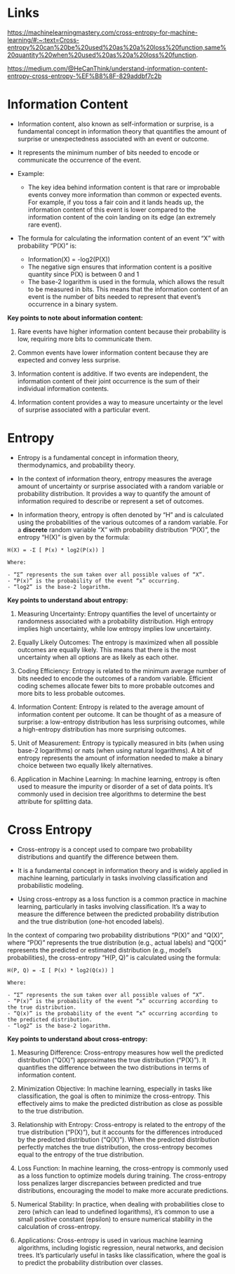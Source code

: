 # Links

https://machinelearningmastery.com/cross-entropy-for-machine-learning/#:~:text=Cross-entropy%20can%20be%20used%20as%20a%20loss%20function,same%20quantity%20when%20used%20as%20a%20loss%20function.

https://medium.com/@HeCanThink/understand-information-content-entropy-cross-entropy-%EF%B8%8F-829addbf7c2b


# Information Content

- Information content, also known as self-information or surprise, is a fundamental concept in information theory that quantifies the amount of surprise or unexpectedness associated with an event or outcome. 

- It represents the minimum number of bits needed to encode or communicate the occurrence of the event.

- Example: 
  - The key idea behind information content is that rare or improbable events convey more information than common or expected events. For example, if you toss a fair coin and it lands heads up, the information content of this event is lower compared to the information content of the coin landing on its edge (an extremely rare event).

- The formula for calculating the information content of an event “X” with probability “P(X)” is:
  - Information(X) = -log2(P(X))
  - The negative sign ensures that information content is a positive quantity since P(X) is between 0 and 1
  - The base-2 logarithm is used in the formula, which allows the result to be measured in bits. This means that the information content of an event is the number of bits needed to represent that event’s occurrence in a binary system.

**Key points to note about information content:**

1. Rare events have higher information content because their probability is low, requiring more bits to communicate them.

2. Common events have lower information content because they are expected and convey less surprise.

3. Information content is additive. If two events are independent, the information content of their joint occurrence is the sum of their individual information contents.

4. Information content provides a way to measure uncertainty or the level of surprise associated with a particular event.


# Entropy

- Entropy is a fundamental concept in information theory, thermodynamics, and probability theory. 

- In the context of information theory, entropy measures the average amount of uncertainty or surprise associated with a random variable or probability distribution. It provides a way to quantify the amount of information required to describe or represent a set of outcomes.

- In information theory, entropy is often denoted by “H” and is calculated using the probabilities of the various outcomes of a random variable. For a **discrete** random variable “X” with probability distribution “P(X)”, the entropy “H(X)” is given by the formula:

```
H(X) = -Σ [ P(x) * log2(P(x)) ]

Where:

- “Σ” represents the sum taken over all possible values of “X”.
- “P(x)” is the probability of the event “x” occurring.
- “log2” is the base-2 logarithm.
```

**Key points to understand about entropy:**

1. Measuring Uncertainty: Entropy quantifies the level of uncertainty or randomness associated with a probability distribution. High entropy implies high uncertainty, while low entropy implies low uncertainty.

2. Equally Likely Outcomes: The entropy is maximized when all possible outcomes are equally likely. This means that there is the most uncertainty when all options are as likely as each other.

3. Coding Efficiency: Entropy is related to the minimum average number of bits needed to encode the outcomes of a random variable. Efficient coding schemes allocate fewer bits to more probable outcomes and more bits to less probable outcomes.

4. Information Content: Entropy is related to the average amount of information content per outcome. It can be thought of as a measure of surprise: a low-entropy distribution has less surprising outcomes, while a high-entropy distribution has more surprising outcomes.

5. Unit of Measurement: Entropy is typically measured in bits (when using base-2 logarithms) or nats (when using natural logarithms). A bit of entropy represents the amount of information needed to make a binary choice between two equally likely alternatives.

6. Application in Machine Learning: In machine learning, entropy is often used to measure the impurity or disorder of a set of data points. It’s commonly used in decision tree algorithms to determine the best attribute for splitting data.


# Cross Entropy

- Cross-entropy is a concept used to compare two probability distributions and quantify the difference between them. 

- It is a fundamental concept in information theory and is widely applied in machine learning, particularly in tasks involving classification and probabilistic modeling.

- Using cross-entropy as a loss function is a common practice in machine learning, particularly in tasks involving classification. It’s a way to measure the difference between the predicted probability distribution and the true distribution (one-hot encoded labels).

In the context of comparing two probability distributions “P(X)” and “Q(X)”, where “P(X)” represents the true distribution (e.g., actual labels) and “Q(X)” represents the predicted or estimated distribution (e.g., model’s probabilities), the cross-entropy “H(P, Q)” is calculated using the formula:

```
H(P, Q) = -Σ [ P(x) * log2(Q(x)) ]

Where:

- “Σ” represents the sum taken over all possible values of “X”.
- “P(x)” is the probability of the event “x” occurring according to the true distribution.
- “Q(x)” is the probability of the event “x” occurring according to the predicted distribution.
- “log2” is the base-2 logarithm.
```

**Key points to understand about cross-entropy:**

1. Measuring Difference: Cross-entropy measures how well the predicted distribution (“Q(X)”) approximates the true distribution (“P(X)”). It quantifies the difference between the two distributions in terms of information content.

2. Minimization Objective: In machine learning, especially in tasks like classification, the goal is often to minimize the cross-entropy. This effectively aims to make the predicted distribution as close as possible to the true distribution.

3. Relationship with Entropy: Cross-entropy is related to the entropy of the true distribution (“P(X)”), but it accounts for the differences introduced by the predicted distribution (“Q(X)”). When the predicted distribution perfectly matches the true distribution, the cross-entropy becomes equal to the entropy of the true distribution.

4. Loss Function: In machine learning, the cross-entropy is commonly used as a loss function to optimize models during training. The cross-entropy loss penalizes larger discrepancies between predicted and true distributions, encouraging the model to make more accurate predictions.

5. Numerical Stability: In practice, when dealing with probabilities close to zero (which can lead to undefined logarithms), it’s common to use a small positive constant (epsilon) to ensure numerical stability in the calculation of cross-entropy.

6. Applications: Cross-entropy is used in various machine learning algorithms, including logistic regression, neural networks, and decision trees. It’s particularly useful in tasks like classification, where the goal is to predict the probability distribution over classes.

